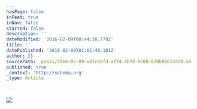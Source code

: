 ```yaml
---
hasPage: false
inFeed: true
inNav: false
starred: false
description: ''
dateModified: '2016-02-09T00:44:30.779Z'
title: ''
datePublished: '2016-02-09T01:01:40.101Z'
author: []
sourcePath: _posts/2016-02-09-e47c6bfd-af24-4b7d-9688-870b88612dd0.md
published: true
_context: 'http://schema.org'
_type: Article

---
```

![](https://the-grid-user-content.s3-us-west-2.amazonaws.com/2d37cb9e-5b6c-48e2-acd6-e5330642fa65.jpg)